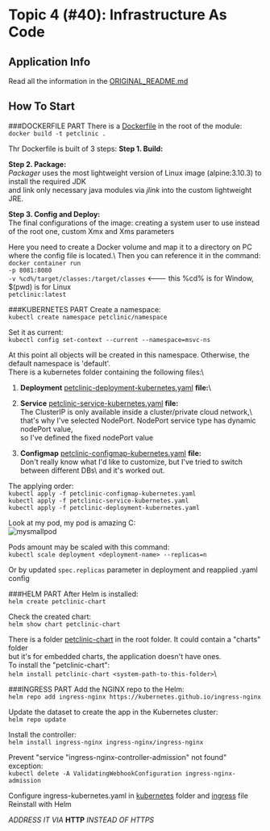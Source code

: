 # Topic 4 (#40): Infrastructure As Code
## Application Info
Read all the information in the [ORIGINAL_README.md](ORIGINAL_README.md)

## How To Start
###DOCKERFILE PART
There is a [Dockerfile](Dockerfile) in the root of the module:\
`docker build -t petclinic .`

Thr Dockerfile is built of 3 steps:
**Step 1. Build:**

**Step 2. Package:**\
_Packager_ uses the most lightweight version of Linux image (alpine:3.10.3) to install the required JDK\
and link only necessary java modules via _jlink_ into the custom lightweight JRE.

**Step 3. Config and Deploy:**\
The final configurations of the image: creating a system user to use instead of the root one, 
custom Xmx and Xms parameters

Here you need to create a Docker volume and map it to a directory on PC where the config file is located.\ 
Then you can reference it in the command:\
`docker container run`\
`-p 8081:8080`\
`-v %cd%/target/classes:/target/classes` <--- this %cd% is for Window, $(pwd) is for Linux\
`petclinic:latest`

###KUBERNETES PART
Create a namespace:\
`kubectl create namespace petclinic/namespace`

Set it as current:\
`kubectl config set-context --current --namespace=msvc-ns`

At this point all objects will be created in this namespace. Otherwise, the default namespace is 'default'.\
There is a kubernetes folder containing the following files:\
1. **Deployment** [petclinic-deployment-kubernetes.yaml](/kubernetes/petclinic-deployment-kubernetes.yaml) **file:**\

2. **Service** [petclinic-service-kubernetes.yaml](/kubernetes/petclinic-service-kubernetes.yaml) **file:**\
The ClusterIP is only available inside a cluster/private cloud network,\ 
that's why I've selected NodePort. NodePort service type has dynamic nodePort value,\
so I've defined the fixed nodePort value

3. **Configmap** [petclinic-configmap-kubernetes.yaml](/kubernetes/petclinic-configmap-kubernetes.yaml) **file:**\
Don't really know what I'd like to customize, but I've tried to switch between different DBs\ 
and it's worked out.

The applying order:\
`kubectl apply -f petclinic-configmap-kubernetes.yaml`\
`kubectl apply -f petclinic-service-kubernetes.yaml`\
`kubectl apply -f petclinic-deployment-kubernetes.yaml`

Look at my pod, my pod is amazing C:\
![mysmallpod](/kubernetes/mysmallpod.png)

Pods amount may be scaled with this command:\
`kubectl scale deployment <deployment-name> --replicas=n`

Or by updated `spec.replicas` parameter in deployment and reapplied .yaml config

###HELM PART
After Helm is installed:\
`helm create petclinic-chart`

Check the created chart:\
`helm show chart petclinic-chart`

There is a folder [petclinic-chart](petclinic-chart) in the root folder. It could contain a "charts" folder \
but it's for embedded charts, the application doesn't have ones.\
To install the "petclinic-chart":\
`helm install petclinic-chart <system-path-to-this-folder>`\

###INGRESS PART
Add the NGINX repo to the Helm:\
`helm repo add ingress-nginx https://kubernetes.github.io/ingress-nginx`

Update the dataset to create the app in the Kubernetes cluster:\
`helm repo update`

Install the controller:\
`helm install ingress-nginx ingress-nginx/ingress-nginx`

Prevent "service "ingress-nginx-controller-admission" not found" exception:\
`kubectl delete -A ValidatingWebhookConfiguration ingress-nginx-admission`

Configure ingress-kubernetes.yaml in [kubernetes](kubernetes) folder and [ingress](petclinic-chart/templates/ingress.yaml) file\
Reinstall with Helm

_ADDRESS IT VIA_ **HTTP** _INSTEAD OF HTTPS_